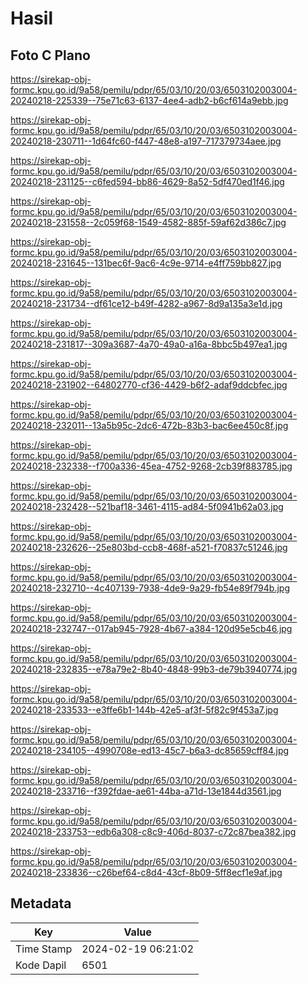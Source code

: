 # Hasil

## Foto C Plano

https://sirekap-obj-formc.kpu.go.id/9a58/pemilu/pdpr/65/03/10/20/03/6503102003004-20240218-225339--75e71c63-6137-4ee4-adb2-b6cf614a9ebb.jpg

https://sirekap-obj-formc.kpu.go.id/9a58/pemilu/pdpr/65/03/10/20/03/6503102003004-20240218-230711--1d64fc60-f447-48e8-a197-717379734aee.jpg

https://sirekap-obj-formc.kpu.go.id/9a58/pemilu/pdpr/65/03/10/20/03/6503102003004-20240218-231125--c6fed594-bb86-4629-8a52-5df470ed1f46.jpg

https://sirekap-obj-formc.kpu.go.id/9a58/pemilu/pdpr/65/03/10/20/03/6503102003004-20240218-231558--2c059f68-1549-4582-885f-59af62d386c7.jpg

https://sirekap-obj-formc.kpu.go.id/9a58/pemilu/pdpr/65/03/10/20/03/6503102003004-20240218-231645--131bec6f-9ac6-4c9e-9714-e4ff759bb827.jpg

https://sirekap-obj-formc.kpu.go.id/9a58/pemilu/pdpr/65/03/10/20/03/6503102003004-20240218-231734--df61ce12-b49f-4282-a967-8d9a135a3e1d.jpg

https://sirekap-obj-formc.kpu.go.id/9a58/pemilu/pdpr/65/03/10/20/03/6503102003004-20240218-231817--309a3687-4a70-49a0-a16a-8bbc5b497ea1.jpg

https://sirekap-obj-formc.kpu.go.id/9a58/pemilu/pdpr/65/03/10/20/03/6503102003004-20240218-231902--64802770-cf36-4429-b6f2-adaf9ddcbfec.jpg

https://sirekap-obj-formc.kpu.go.id/9a58/pemilu/pdpr/65/03/10/20/03/6503102003004-20240218-232011--13a5b95c-2dc6-472b-83b3-bac6ee450c8f.jpg

https://sirekap-obj-formc.kpu.go.id/9a58/pemilu/pdpr/65/03/10/20/03/6503102003004-20240218-232338--f700a336-45ea-4752-9268-2cb39f883785.jpg

https://sirekap-obj-formc.kpu.go.id/9a58/pemilu/pdpr/65/03/10/20/03/6503102003004-20240218-232428--521baf18-3461-4115-ad84-5f0941b62a03.jpg

https://sirekap-obj-formc.kpu.go.id/9a58/pemilu/pdpr/65/03/10/20/03/6503102003004-20240218-232626--25e803bd-ccb8-468f-a521-f70837c51246.jpg

https://sirekap-obj-formc.kpu.go.id/9a58/pemilu/pdpr/65/03/10/20/03/6503102003004-20240218-232710--4c407139-7938-4de9-9a29-fb54e89f794b.jpg

https://sirekap-obj-formc.kpu.go.id/9a58/pemilu/pdpr/65/03/10/20/03/6503102003004-20240218-232747--017ab945-7928-4b67-a384-120d95e5cb46.jpg

https://sirekap-obj-formc.kpu.go.id/9a58/pemilu/pdpr/65/03/10/20/03/6503102003004-20240218-232835--e78a79e2-8b40-4848-99b3-de79b3940774.jpg

https://sirekap-obj-formc.kpu.go.id/9a58/pemilu/pdpr/65/03/10/20/03/6503102003004-20240218-233533--e3ffe6b1-144b-42e5-af3f-5f82c9f453a7.jpg

https://sirekap-obj-formc.kpu.go.id/9a58/pemilu/pdpr/65/03/10/20/03/6503102003004-20240218-234105--4990708e-ed13-45c7-b6a3-dc85659cff84.jpg

https://sirekap-obj-formc.kpu.go.id/9a58/pemilu/pdpr/65/03/10/20/03/6503102003004-20240218-233716--f392fdae-ae61-44ba-a71d-13e1844d3561.jpg

https://sirekap-obj-formc.kpu.go.id/9a58/pemilu/pdpr/65/03/10/20/03/6503102003004-20240218-233753--edb6a308-c8c9-406d-8037-c72c87bea382.jpg

https://sirekap-obj-formc.kpu.go.id/9a58/pemilu/pdpr/65/03/10/20/03/6503102003004-20240218-233836--c26bef64-c8d4-43cf-8b09-5ff8ecf1e9af.jpg


## Metadata

| Key        | Value               |
| ---------- | ------------------- |
| Time Stamp | 2024-02-19 06:21:02 |
| Kode Dapil | 6501                |



